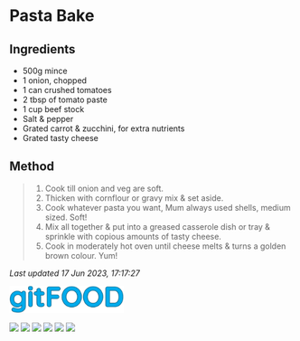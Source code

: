 # Pasta Bake

## Ingredients

- 500g mince
- 1 onion, chopped
- 1 can crushed tomatoes
- 2 tbsp of tomato paste
- 1 cup beef stock
- Salt & pepper
- Grated carrot & zucchini, for extra nutrients
- Grated tasty cheese

## Method

> 1. Cook till onion and veg are soft.
> 2. Thicken with cornflour or gravy mix & set aside.
> 3. Cook whatever pasta you want, Mum always used shells, medium sized. Soft!
> 4. Mix all together & put into a greased casserole dish or tray & sprinkle with copious amounts of tasty cheese.
> 5. Cook in moderately hot oven until cheese melts & turns a golden brown colour. Yum!

*Last updated 17 Jun 2023, 17:17:27*


<img src="../images/logo_sm.png" width="40%" />

<img src="https://img.shields.io/badge/baked-blue.svg" /> <img src="https://img.shields.io/badge/beef-blue.svg" /> <img src="https://img.shields.io/badge/cheesey-blue.svg" /> <img src="https://img.shields.io/badge/dairy-blue.svg" /> <img src="https://img.shields.io/badge/pasta-blue.svg" /> <img src="https://img.shields.io/badge/sides-blue.svg" /> 

<script data-goatcounter="https://fexofenadine.goatcounter.com/count"
async src="//gc.zgo.at/count.js"></script>